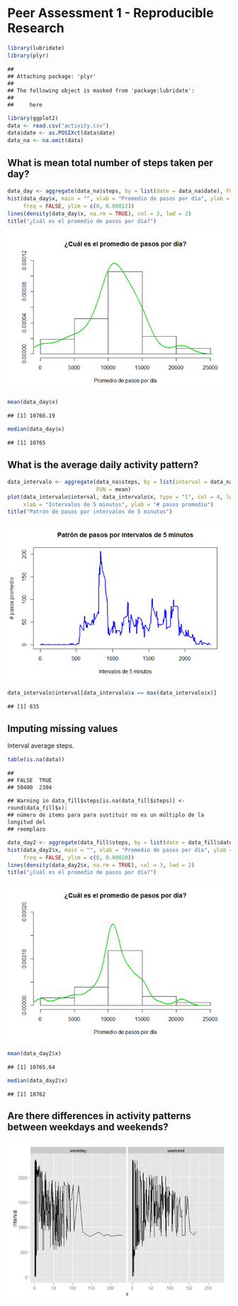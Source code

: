 Peer Assessment 1 - Reproducible Research
==================================================


```r
library(lubridate)
library(plyr)
```

```
## 
## Attaching package: 'plyr'
## 
## The following object is masked from 'package:lubridate':
## 
##     here
```

```r
library(ggplot2)
data <- read.csv("activity.csv")
data$date <- as.POSIXct(data$date)
data_na <- na.omit(data)
```

## What is mean total number of steps taken per day?


```r
data_day <- aggregate(data_na$steps, by = list(date = data_na$date), FUN = sum)
hist(data_day$x, main = "", xlab = "Promedio de pasos por día", ylab = "",
     freq = FALSE, ylim = c(0, 0.00012))
lines(density(data_day$x, na.rm = TRUE), col = 3, lwd = 2)
title("¿Cuál es el promedio de pasos por día?")
```

![](PA1_template_files/figure-html/unnamed-chunk-2-1.png) 


```r
mean(data_day$x)
```

```
## [1] 10766.19
```

```r
median(data_day$x)
```

```
## [1] 10765
```

## What is the average daily activity pattern?


```r
data_intervalo <- aggregate(data_na$steps, by = list(interval = data_na$interval),
                            FUN = mean)
plot(data_intervalo$interval, data_intervalo$x, type = "l", col = 4, lwd = 2,
     xlab = "Intervalos de 5 minutos", ylab = "# pasos promedio")
title("Patrón de pasos por intervalos de 5 minutos")
```

![](PA1_template_files/figure-html/unnamed-chunk-4-1.png) 


```r
data_intervalo$interval[data_intervalo$x == max(data_intervalo$x)]
```

```
## [1] 835
```

## Imputing missing values

Interval average steps.


```r
table(is.na(data))
```

```
## 
## FALSE  TRUE 
## 50400  2304
```


```
## Warning in data_fill$steps[is.na(data_fill$steps)] <- round(data_fill$x):
## número de items para para sustituir no es un múltiplo de la longitud del
## reemplazo
```


```r
data_day2 <- aggregate(data_fill$steps, by = list(date = data_fill$date), FUN = sum)
hist(data_day2$x, main = "", xlab = "Promedio de pasos por día", ylab = "",
     freq = FALSE, ylim = c(0, 0.00020))
lines(density(data_day2$x, na.rm = TRUE), col = 3, lwd = 2)
title("¿Cuál es el promedio de pasos por día?")
```

![](PA1_template_files/figure-html/unnamed-chunk-8-1.png) 


```r
mean(data_day2$x)
```

```
## [1] 10765.64
```

```r
median(data_day2$x)
```

```
## [1] 10762
```

## Are there differences in activity patterns between weekdays and weekends?

![](PA1_template_files/figure-html/unnamed-chunk-10-1.png) 
